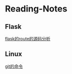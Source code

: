 # Reading-Notes
## Flask
[flask的route的源码分析](https://github.com/Nidhoggz/Reading-Notes/blob/master/Flask/flask%E7%9A%84route%E7%9A%84%E6%BA%90%E7%A0%81%E5%88%86%E6%9E%90.md)
## Linux
[git的命令](https://github.com/Nidhoggz/Reading-Notes/blob/master/Linux/git%E5%91%BD%E4%BB%A4.md)
